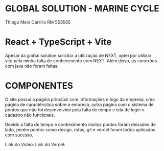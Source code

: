 # GLOBAL SOLUTION - MARINE CYCLE
Thiago Melo Carrillo RM 553565
# React + TypeScript + Vite
Apesar da global solution solicitar a utilização de NEXT, optei por utilizar vite pela minha falta de conhecimento com NEXT.
Além disso, as conexões com java não foram feitas.

# COMPONENTES
O site possui a página principal com informações e logo da empresa, uma página de caractéristica sobre a empresa, outra página com 
o sistema de pontos que não foi desenvolvido pela falta de tempo e tela de login e cadastro não funcionais.

Devido a falta de tempo e conhecimento muitos pontos foram deixados de lado, porém pontos como design, rotas, git e vercel foram todos
aplicados com sucesso.

Link do Video: 
Link do Vercel: 

